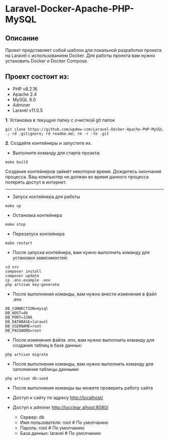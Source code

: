# Laravel-Docker-Apache-PHP-MySQL

## Описание

Проект представляет собой шаблон для локальной разработки проекта на Laravel с использованием Docker.
Для работы проекта вам нужно установить Docker и Docker Compose. 


## Проект состоит из:

* PHP v8.2.16
* Apache 2.4
* MySQL 8.0
* Adminer
* Laravel v11.0.5

**1**. Установка в текущую папку с очисткой git папок 
```
git clone https://github.com/wpdew-com/Laravel-Docker-Apache-PHP-MySQL .; rd .gitignore; rd readme.md; rm -r -fo .git
```

**2**. Создайте контейнеры и запустите их.

* Выполните команду для старта проэкта:

```shell script
make build
```

Создание контейнеров займёт некоторое время. Дождитесь окончания процесса. Ваш компьютер не должен во время данного процесса потерять доступ в интернет.  
<hr/>

* Запуск контейнера для работы
```shell script
make up
```
* Остановка контейнера
```shell script
make stop
```

* Перезапуск контейнера
```shell script
make restart
```

* После запуска контейнера, вам нужно выполнить команду для установки зависимостей:

```shell script
cd src
composer install
composer update
cp .env.example .env
php artisan key:generate
```
* После выполнения команды, вам нужно внести изменения в файл .env

```shell script
DB_CONNECTION=mysql
DB_HOST=db
DB_PORT=3306
DB_DATABASE=laravel
DB_USERNAME=root
DB_PASSWORD=root
```

* После изменения файла .env, вам нужно выполнить команду для создания таблиц в базе данных:

```shell script
php artisan migrate
```
* После выполнения команды, вам нужно выполнить команду для заполнения таблицы данными:

```shell script
php artisan db:seed
```
* После выполнения команды вы можете проверить работу сайта

* Доступ к сайту по адресу [http://localhost/](http://localhost/)
* Доступ к adminer [http://locclear
alhost:8080/](http://localhost:8080/) 
    
    - Сервер: db
    - Имя пользователя: root # По умолчанию
    - Пароль: root # По умолчанию
    - База данных: laravel # По умолчанию
